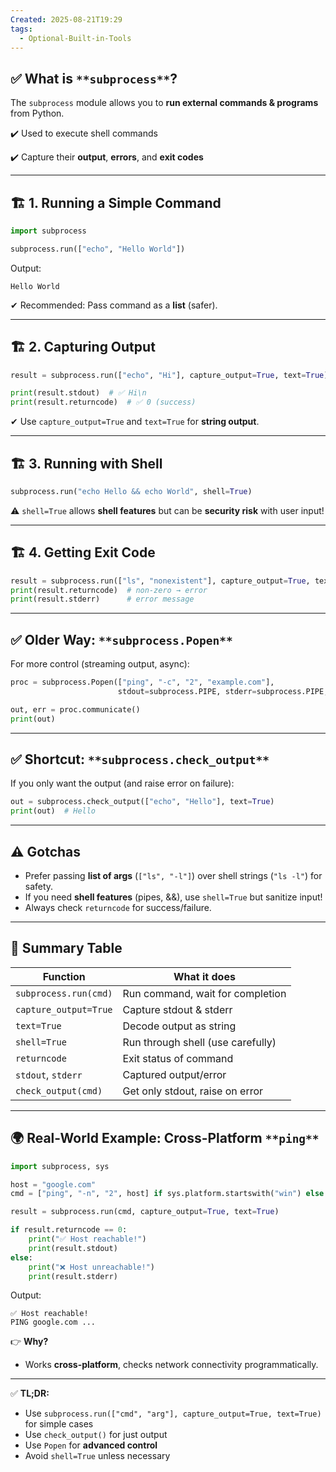 ```yaml
---
Created: 2025-08-21T19:29
tags:
  - Optional-Built-in-Tools
---
```

## ✅ **What is** `**subprocess**`**?**

The `subprocess` module allows you to **run external commands & programs** from Python.

✔️ Used to execute shell commands

✔️ Capture their **output**, **errors**, and **exit codes**

---

## 🏗 **1. Running a Simple Command**

```Python
import subprocess

subprocess.run(["echo", "Hello World"])
```

Output:

```Plain
Hello World
```

✔ Recommended: Pass command as a **list** (safer).

---

## 🏗 **2. Capturing Output**

```Python
result = subprocess.run(["echo", "Hi"], capture_output=True, text=True)

print(result.stdout)  # ✅ Hi\n
print(result.returncode)  # ✅ 0 (success)
```

✔ Use `capture_output=True` and `text=True` for **string output**.

---

## 🏗 **3. Running with Shell**

```Python
subprocess.run("echo Hello && echo World", shell=True)
```

⚠️ `shell=True` allows **shell features** but can be **security risk** with user input!

---

## 🏗 **4. Getting Exit Code**

```Python
result = subprocess.run(["ls", "nonexistent"], capture_output=True, text=True)
print(result.returncode)  # non-zero → error
print(result.stderr)      # error message
```

---

## ✅ **Older Way:** `**subprocess.Popen**`

For more control (streaming output, async):

```Python
proc = subprocess.Popen(["ping", "-c", "2", "example.com"],
                        stdout=subprocess.PIPE, stderr=subprocess.PIPE, text=True)

out, err = proc.communicate()
print(out)
```

---

## ✅ **Shortcut:** `**subprocess.check_output**`

If you only want the output (and raise error on failure):

```Python
out = subprocess.check_output(["echo", "Hello"], text=True)
print(out)  # Hello
```

---

## ⚠️ **Gotchas**

- Prefer passing **list of args** (`["ls", "-l"]`) over shell strings (`"ls -l"`) for safety.
- If you need **shell features** (pipes, &&), use `shell=True` but sanitize input!
- Always check `returncode` for success/failure.

---

## 📌 **Summary Table**

|Function|What it does|
|---|---|
|`subprocess.run(cmd)`|Run command, wait for completion|
|`capture_output=True`|Capture stdout & stderr|
|`text=True`|Decode output as string|
|`shell=True`|Run through shell (use carefully)|
|`returncode`|Exit status of command|
|`stdout`, `stderr`|Captured output/error|
|`check_output(cmd)`|Get only stdout, raise on error|

---

## 🌍 **Real-World Example: Cross-Platform** `**ping**`

```Python
import subprocess, sys

host = "google.com"
cmd = ["ping", "-n", "2", host] if sys.platform.startswith("win") else ["ping", "-c", "2", host]

result = subprocess.run(cmd, capture_output=True, text=True)

if result.returncode == 0:
    print("✅ Host reachable!")
    print(result.stdout)
else:
    print("❌ Host unreachable!")
    print(result.stderr)
```

Output:

```Plain
✅ Host reachable!
PING google.com ...
```

👉 **Why?**

- Works **cross-platform**, checks network connectivity programmatically.

---

✅ **TL;DR:**

- Use `subprocess.run(["cmd", "arg"], capture_output=True, text=True)` for simple cases
- Use `check_output()` for just output
- Use `Popen` for **advanced control**
- Avoid `shell=True` unless necessary